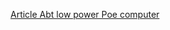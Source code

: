 [Article Abt low power Poe computer](https://linuxgizmos.com/libre-computer-showcases-low-cost-sbc-with-poe-support/)
